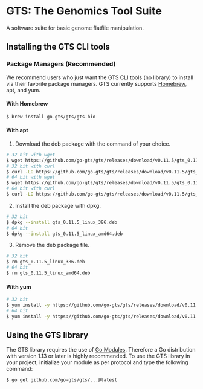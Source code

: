 # GTS: The Genomics Tool Suite
A software suite for basic genome flatfile manipulation.

## Installing the GTS CLI tools
### Package Managers (Recommended)
We recommend users who just want the GTS CLI tools (no library) to install via their favorite package managers.
GTS currently supports [Homebrew](https://brew.sh), apt, and yum.

#### With Homebrew
```sh
$ brew install go-gts/gts/gts-bio
```

#### With apt
1. Download the deb package with the command of your choice.
```sh
# 32 bit with wget
$ wget https://github.com/go-gts/gts/releases/download/v0.11.5/gts_0.11.5_linux_386.deb
# 32 bit with curl
$ curl -LO https://github.com/go-gts/gts/releases/download/v0.11.5/gts_0.11.5_linux_386.deb
# 64 bit with wget
$ wget https://github.com/go-gts/gts/releases/download/v0.11.5/gts_0.11.5_linux_amd64.deb
# 64 bit with curl
$ curl -LO https://github.com/go-gts/gts/releases/download/v0.11.5/gts_0.11.5_linux_amd64.deb
```

2. Install the deb package with dpkg.
```sh
# 32 bit
$ dpkg --install gts_0.11.5_linux_386.deb
# 64 bit
$ dpkg --install gts_0.11.5_linux_amd64.deb
```

3. Remove the deb package file.
```sh
# 32 bit
$ rm gts_0.11.5_linux_386.deb
# 64 bit
$ rm gts_0.11.5_linux_amd64.deb
```

#### With yum
```sh
# 32 bit
$ yum install -y https://github.com/go-gts/gts/releases/download/v0.11.5/gts_0.11.5_linux_386.rpm
# 64 bit
$ yum install -y https://github.com/go-gts/gts/releases/download/v0.11.5/gts_0.11.5_linux_amd64.rpm
```

## Using the GTS library
The GTS library requires the use of [Go Modules](https://blog.golang.org/using-go-modules). Therefore a Go distribution with version 1.13 or later is highly recommended. To use the GTS library in your project, initialize your module as per protocol and type the following command:

```sh
$ go get github.com/go-gts/gts/...@latest
```
